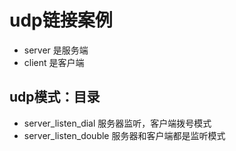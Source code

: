 # udp链接案例

- server 是服务端
- client 是客户端

## udp模式：目录
- server_listen_dial 服务器监听，客户端拨号模式
- server_listen_double 服务器和客户端都是监听模式